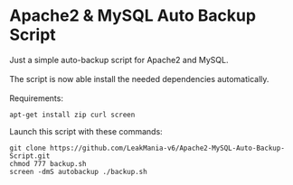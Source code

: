 # Apache2 & MySQL Auto Backup Script
Just a simple auto-backup script for Apache2 and MySQL.
<br><br>
The script is now able install the needed dependencies automatically.
<br><br>
Requirements:
```
apt-get install zip curl screen
```
Launch this script with these commands:
```
git clone https://github.com/LeakMania-v6/Apache2-MySQL-Auto-Backup-Script.git
chmod 777 backup.sh
screen -dmS autobackup ./backup.sh
```